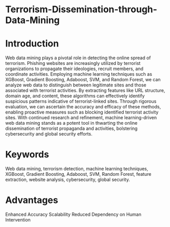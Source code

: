 # Terrorism-Dissemination-through-Data-Mining
# Introduction
Web data mining plays a pivotal role in detecting the online spread of terrorism. Phishing
websites are increasingly utilized by terrorist organizations to propagate their ideologies,
recruit members, and coordinate activities. Employing machine learning techniques such as
XGBoost, Gradient Boosting, Adaboost, SVM, and Random Forest, we can analyze web data
to distinguish between legitimate sites and those associated with terrorist activities. By
extracting features like URL structure, domain age, and content, these algorithms can
effectively identify suspicious patterns indicative of terrorist-linked sites. Through rigorous
evaluation, we can ascertain the accuracy and efficacy of these methods, enabling proactive
measures such as blocking identified terrorist activity sites. With continued research and
refinement, machine learning-driven web data mining stands as a potent tool in thwarting the
online dissemination of terrorist propaganda and activities, bolstering cybersecurity and global
security efforts.
# Keywords
Web data mining, terrorism detection, machine learning techniques, XGBoost,
Gradient Boosting, Adaboost, SVM, Random Forest, feature extraction, website analysis,
cybersecurity, global security.
# Advantages
Enhanced Accuracy
Scalability
Reduced Dependency on Human Intervention


